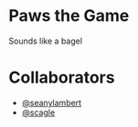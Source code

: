 # Paws the Game
Sounds like a bagel

# Collaborators
* [@seanylambert](https://github.com/seanylambert)
* [@scagle](https://github.com/scagle)
